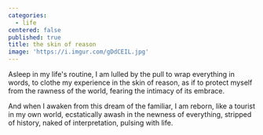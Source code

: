 ```yaml
---
categories:
  - life
centered: false
published: true
title: the skin of reason
image: 'https://i.imgur.com/gDdCEIL.jpg'
---
```

Asleep in my life's routine, 
I am lulled by the pull
to wrap everything in words,
to clothe my experience
in the skin of reason,
as if to protect myself
from the rawness of the world,
fearing the intimacy
of its embrace.

And when I awaken
from this dream of the familiar,
I am reborn,
like a tourist in my own world,
ecstatically awash
in the  newness of everything,
stripped of history, 
naked of interpretation,
pulsing with life.




